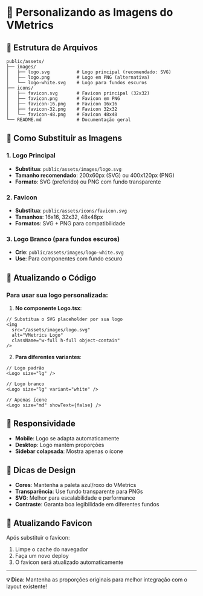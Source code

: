 # 🎨 Personalizando as Imagens do VMetrics

## 📁 Estrutura de Arquivos

```
public/assets/
├── images/
│   ├── logo.svg          # Logo principal (recomendado: SVG)
│   ├── logo.png          # Logo em PNG (alternativa)
│   └── logo-white.svg    # Logo para fundos escuros
├── icons/
│   ├── favicon.svg       # Favicon principal (32x32)
│   ├── favicon.png       # Favicon em PNG
│   ├── favicon-16.png    # Favicon 16x16
│   ├── favicon-32.png    # Favicon 32x32
│   └── favicon-48.png    # Favicon 48x48
└── README.md             # Documentação geral
```

## 🚀 Como Substituir as Imagens

### 1. **Logo Principal**
- **Substitua**: `public/assets/images/logo.svg`
- **Tamanho recomendado**: 200x60px (SVG) ou 400x120px (PNG)
- **Formato**: SVG (preferido) ou PNG com fundo transparente

### 2. **Favicon**
- **Substitua**: `public/assets/icons/favicon.svg`
- **Tamanhos**: 16x16, 32x32, 48x48px
- **Formatos**: SVG + PNG para compatibilidade

### 3. **Logo Branco** (para fundos escuros)
- **Crie**: `public/assets/images/logo-white.svg`
- **Use**: Para componentes com fundo escuro

## 🔧 Atualizando o Código

### Para usar sua logo personalizada:

1. **No componente Logo.tsx**:
```tsx
// Substitua o SVG placeholder por sua logo
<img 
  src="/assets/images/logo.svg" 
  alt="VMetrics Logo" 
  className="w-full h-full object-contain"
/>
```

2. **Para diferentes variantes**:
```tsx
// Logo padrão
<Logo size="lg" />

// Logo branco
<Logo size="lg" variant="white" />

// Apenas ícone
<Logo size="md" showText={false} />
```

## 📱 Responsividade

- **Mobile**: Logo se adapta automaticamente
- **Desktop**: Logo mantém proporções
- **Sidebar colapsada**: Mostra apenas o ícone

## 🎯 Dicas de Design

- **Cores**: Mantenha a paleta azul/roxo do VMetrics
- **Transparência**: Use fundo transparente para PNGs
- **SVG**: Melhor para escalabilidade e performance
- **Contraste**: Garanta boa legibilidade em diferentes fundos

## 🔄 Atualizando Favicon

Após substituir o favicon:
1. Limpe o cache do navegador
2. Faça um novo deploy
3. O favicon será atualizado automaticamente

---

**💡 Dica**: Mantenha as proporções originais para melhor integração com o layout existente!
